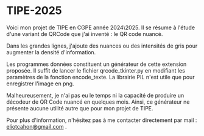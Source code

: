# TIPE-2025

Voici mon projet de TIPE en CGPE année 2024\2025.
Il se résume à l'étude d'une variant de QRCode que j'ai inventé : le QR code nuancé.

Dans les grandes lignes, j'ajoute des nuances ou des intensités de gris pour augmenter la densité d'information.

Les programmes données constituent un générateur de cette extension proposée.
Il suffit de lancer le fichier qrcode_tkinter.py en modifiant les paramètres de la fonction encode_texte.
La librairie PIL n'est utile que pour enregistrer l'image en png. 

Malheureusement, je n'ai pas eu le temps ni la capacité de produire un décodeur de QR Code nuancé en quelques mois.
Ainsi, ce générateur ne présente aucune utilité autre que pour mon projet de TIPE.

Pour plus d'information, n'hésitez pas à me contacter directement par mail : eliotcahon@gmail.com .
